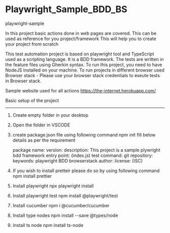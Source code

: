 # Playwright_Sample_BDD_BS
playwright-sample

In this project basic actions done in web pages are covered. This can be used as reference for you project/framework
This will help you to create your project from scratch


This test automation project is based on playwright tool and TypeScript used as a scripting language.
It is a BDD framework.
The tests are written in the feature files using Gherkin syntax.
To run this project, you need to have NodeJS installed on your machine.
To run projects in different browser used Browser stack - Please use your browser stack credentials to exeute tests in Browser stack.

Sample website used for all actions 
https://the-internet.herokuapp.com/ 


Basic setup of the project
**************************
1. Create empty folder in your desktop
2. Open the folder in VSCODE
3. create package.json file using following command
    npm init
    fill below details as per the requirement
   
    package name: 
    version: 
    description: This project is a sample plywright bdd framework
    entry point: (index.js)
    test command:
    git repository: 
    keywords: playwright BDD browserstack
    author: 
    license: (ISC)

4. If you wish to install pretteir please do so by using following command
    npm install prettier

5. Install playwright
    npx playwright install 

6. Install playwright test
    npm install @playwright/test

7. Install cucumber
    npm i @cucumber/cucumber

8. Install type nodes
    npm install --save @types/node

9. Install ts node
    npm install ts-node

